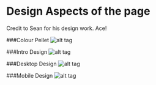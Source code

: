 # Design Aspects of the page

Credit to Sean for his design work. Ace!

###Colour Pellet 
![alt tag](https://s32.postimg.org/5aq42p8hx/colours.png "Colour Pellet")

###Intro Design 
![alt tag](https://s32.postimg.org/7hqkqxyed/Layout_B3_Intro.png "Intro Design")

###Desktop Design
![alt tag](https://s31.postimg.org/dqi2d0l7f/Layout_B3.png "Desktop Design")

###Mobile Design 
![alt tag](https://s32.postimg.org/4dzj6o89h/Layout_B3_Mobile.png "Mobile Design")


